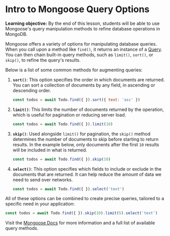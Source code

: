 <h1>
  <span class="headline">Intro to Mongoose</span>
  <span class="subhead">Query Options</span>
</h1>

**Learning objective:** By the end of this lesson, students will be able to use Mongoose's query manipulation methods to refine database operations in MongoDB.

Mongoose offers a variety of options for manipulating database queries. When you call upon a method like `find()`, it returns an instance of a [Query](https://mongoosejs.com/docs/api/query.html#Query()). You can then chain built-in query methods, such as `limit()`, `sort()`, or `skip()`, to refine the query's results.

Below is a list of some common methods for augmenting queries:

1. **`sort()`**: This option specifies the order in which documents are returned. You can sort a collection of documents by any field, in ascending or descending order.
   ```javascript
   const todos = await Todo.find({ }).sort({ text: 'asc' })
   ```

2. **`limit()`**: This limits the number of documents returned by the operation, which is useful for pagination or reducing server load.
   ```javascript
   const todos = await Todo.find({ }).limit(10)
   ```

3. **`skip()`**: Used alongside `limit()` for pagination, the `skip()` method determines the number of documents to skip before starting to return results. In the example below, only documents after the first `10` results will be included in what is returned.
   ```javascript
   const todos = await Todo.find({ }).skip(10)
   ```

4. **`select()`**: This option specifies which fields to include or exclude in the documents that are returned. It can help reduce the amount of data we need to send over networks.
   ```javascript
   const todos = await Todo.find({ }).select('text')
   ```

All of these options can be combined to create precise queries, tailored to a specific need in your application:

```javascript
const todos = await Todo.find({ }).skip(10).limit(5).select('text')
```

Visit the [Mongoose Docs](https://mongoosejs.com/docs/api/query.html) for more information and a full list of available query methods.